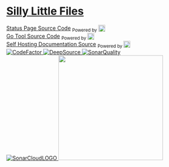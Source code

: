 # [Silly Little Files](https://sillylittle.tech)

[Status Page Source Code](https://github.com/DamianSwanAAJHS2/SillyLittleFiles.status) <sub>Powered by [<img width=18 src="https://betterstack.com/assets/favicon-ad4a170f31b6075c4d7ea5e23ce36677b3412bdd2fabc48d1b688bc535c8821c.png"></img>](https://betterstack.com/?_ph=18f837db9f8620-07c6a0eb476ade-4c657b58-1fa400-18f837db9f915c7&_s=18f837dba5677d-06e71c62e075b-4c657b58-1fa400-18f837dba571631&_st=1715898006102)</sub>
\
[Go Tool Source Code](https://github.com/DamianSwanAAJHS2/acprox) <sub>Powered by [<img width=18 src="https://vercel.com/favicon.ico"></img>](https://vercel.app)</sub>\
[Self Hosting Documentation Source](https://github.com/DamianSwanAAJHS2/sillylittle.selfhost) <sub>Powered by [<img width=18 src="https://docus.dev/favicon.ico"></img>](https://docus.dev/)</sub>
\
<a href="https://www.codefactor.io/repository/github/damianswanaajhs2/sillylittlefiles/overview/main">
<img src="https://www.codefactor.io/repository/github/damianswanaajhs2/sillylittlefiles/badge/main" alt="CodeFactor" />
</a>
<a href="https://app.deepsource.com/gh/DamianSwanAAJHS2/SillyLittleFiles/" target="_blank">
<img alt="DeepSource" title="DeepSource" src="https://app.deepsource.com/gh/DamianSwanAAJHS2/SillyLittleFiles.svg/?label=active+issues&show_trend=false&token=TNRs88MO0hVNrxbnPGqcgvvb"/>
</a>
<a href="https://sonarcloud.io/summary/new_code?id=DamianSwanAAJHS2_SillyLittleFiles" target="_blank">
<img alt="SonarQuality" title="Sonarcloud" src="https://sonarcloud.io/api/project_badges/measure?project=DamianSwanAAJHS2_SillyLittleFiles&metric=alert_status"/>
</a>
<br>
<a href="https://sonarcloud.io" target="_blank">
<img title="SonarCloud" alt="SonarCloudLOGO" src="https://sonarcloud.io/images/project_badges/sonarcloud-black.svg"/>
</a>
<a href="https://firebase.google.com" target="_blank">
<img src="https://i.ibb.co/b1R3M7t/Google-Firebase-logo-e1494819679178-1.png" width=275/>
</a>

</center>
